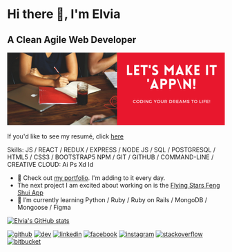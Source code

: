 # Hi there 👋, I'm Elvia
## A Clean Agile Web Developer


![I am a Clean Agile Web Developer](https://github.com/juicybliss/Elvia-Camarena/blob/main/redappbanner.png)

If you'd like to see my resumé, click [here](https://www.juicybliss.com/download_resume.pdf)

Skills: 
JS / REACT / REDUX / EXPRESS / NODE JS / SQL / POSTGRESQL / HTML5 / CSS3 / BOOTSTRAP5 
NPM / GIT  / GITHUB / COMMAND-LINE / CREATIVE CLOUD: Ai Ps Xd Id


- 🔭 Check out [my portfolio](https://elvia-portfolio.netlify.app). I'm adding to it every day.
- The next project I am excited about working on is the [Flying Stars Feng Shui App](https://elvia-portfolio.netlify.app/#fengshui) 
- 🌱 I’m currently learning Python / Ruby / Ruby on Rails / MongoDB / Mongoose / Figma   





[![Elvia's GitHub stats](https://github-readme-stats.vercel.app/api?username=juicybliss&show_icons=true&theme=merko
)](https://github.com/juicybliss/github-readme-stats)







[<img src='https://cdn.jsdelivr.net/npm/simple-icons@3.0.1/icons/github.svg' alt='github' height='40'>](https://github.com/juicybliss)  [<img src='https://cdn.jsdelivr.net/npm/simple-icons@3.0.1/icons/dev-dot-to.svg' alt='dev' height='40'>](https://dev.to/elvia)  [<img src='https://cdn.jsdelivr.net/npm/simple-icons@3.0.1/icons/linkedin.svg' alt='linkedin' height='40'>](https://www.linkedin.com/in/elvia-camarena-5149a513/)  [<img src='https://cdn.jsdelivr.net/npm/simple-icons@3.0.1/icons/facebook.svg' alt='facebook' height='40'>](https://www.facebook.com/elvia.dev)  [<img src='https://cdn.jsdelivr.net/npm/simple-icons@3.0.1/icons/instagram.svg' alt='instagram' height='40'>](https://www.instagram.com/juicy4life111/)  [<img src='https://cdn.jsdelivr.net/npm/simple-icons@3.0.1/icons/stackoverflow.svg' alt='stackoverflow' height='40'>](https://stackoverflow.com/users/14930384/elvia-camarena)  [<img src='https://cdn.jsdelivr.net/npm/simple-icons@3.0.1/icons/bitbucket.svg' alt='bitbucket' height='40'>](https://bitbucket.org/juicybliss/)  


